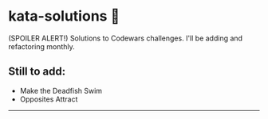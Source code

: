 # kata-solutions :scroll:
(SPOILER ALERT!) Solutions to Codewars challenges. I'll be adding and refactoring monthly.
## Still to add:
 - Make the Deadfish Swim
 - Opposites Attract
 ____
